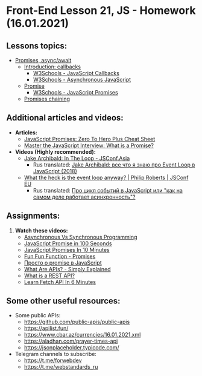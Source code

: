 # Front-End Lesson 21, JS - Homework (16.01.2021)

## Lessons topics:

- [Promises, async/await](https://javascript.info/async)
  - [Introduction: callbacks](https://javascript.info/callbacks)
    - [W3Schools - JavaScript Callbacks](https://www.w3schools.com/js/js_callback.asp)
    - [W3Schools - Asynchronous JavaScript](https://www.w3schools.com/js/js_asynchronous.asp)
  - [Promise](https://javascript.info/promise-basics)
    - [W3Schools - JavaScript Promises](https://www.w3schools.com/js/js_promise.asp)
  - [Promises chaining](https://javascript.info/promise-chaining)

## Additional articles and videos:

- **Articles:**
  - [JavaScript Promises: Zero To Hero Plus Cheat Sheet](https://medium.com/dailyjs/javascript-promises-zero-to-hero-plus-cheat-sheet-64d75051cffa)
  - [Master the JavaScript Interview: What is a Promise?](https://medium.com/javascript-scene/master-the-javascript-interview-what-is-a-promise-27fc71e77261)
- **Videos (Highly recommended):**
  - [Jake Archibald: In The Loop - JSConf.Asia](https://youtu.be/cCOL7MC4Pl0)
    - Rus translated: [Jake Archibald: все что я знаю про Event Loop в JavaScript (2018)](https://youtu.be/j4_9BZezSUA)
  - [What the heck is the event loop anyway? | Philip Roberts | JSConf EU](https://youtu.be/8aGhZQkoFbQ)
    - Rus translated: [Про цикл событий в JavaScript или "как на самом деле работает асинхронность"?](https://youtu.be/8cV4ZvHXQL4)

## Assignments:

1. **Watch these videos:**
   - [Asynchronous Vs Synchronous Programming](https://youtu.be/Kpn2ajSa92c)
   - [JavaScript Promise in 100 Seconds](https://youtu.be/RvYYCGs45L4)
   - [JavaScript Promises In 10 Minutes](https://youtu.be/DHvZLI7Db8E)
   - [Fun Fun Function - Promises](https://youtu.be/2d7s3spWAzo)
   - [Просто о promise в JavaScript](https://youtu.be/Sr0WT-XHwd0)
   - [What Are APIs? - Simply Explained](https://youtu.be/OVvTv9Hy91Q)
   - [What is a REST API?](https://youtu.be/SLwpqD8n3d0)
   - [Learn Fetch API In 6 Minutes](https://youtu.be/cuEtnrL9-H0)

## Some other useful resources:

- Some public APIs:
  - https://github.com/public-apis/public-apis
  - https://apilist.fun/
  - https://www.cbar.az/currencies/16.01.2021.xml
  - https://aladhan.com/prayer-times-api
  - https://jsonplaceholder.typicode.com/
- Telegram channels to subscribe:
  - https://t.me/forwebdev
  - https://t.me/webstandards_ru
